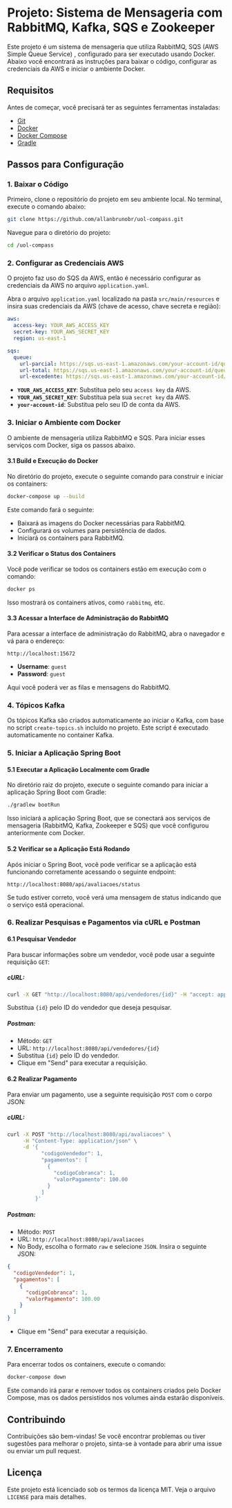 # Projeto: Sistema de Mensageria com RabbitMQ, Kafka, SQS e Zookeeper

Este projeto é um sistema de mensageria que utiliza RabbitMQ, SQS (AWS Simple Queue Service) , configurado para ser executado usando Docker. Abaixo você encontrará as instruções para baixar o código, configurar as credenciais da AWS e iniciar o ambiente Docker.

## Requisitos

Antes de começar, você precisará ter as seguintes ferramentas instaladas:

- [Git](https://git-scm.com/)
- [Docker](https://docs.docker.com/get-docker/)
- [Docker Compose](https://docs.docker.com/compose/install/)
- [Gradle](https://gradle.org/install/)

## Passos para Configuração

### 1. Baixar o Código

Primeiro, clone o repositório do projeto em seu ambiente local. No terminal, execute o comando abaixo:

```bash
git clone https://github.com/allanbrunobr/uol-compass.git
```

Navegue para o diretório do projeto:

```bash
cd /uol-compass
```

### 2. Configurar as Credenciais AWS

O projeto faz uso do SQS da AWS, então é necessário configurar as credenciais da AWS no arquivo `application.yaml`.

Abra o arquivo `application.yaml` localizado na pasta `src/main/resources` e insira suas credenciais da AWS (chave de acesso, chave secreta e região):

```yaml
aws:
  access-key: YOUR_AWS_ACCESS_KEY
  secret-key: YOUR_AWS_SECRET_KEY
  region: us-east-1

sqs:
  queue:
    url-parcial: https://sqs.us-east-1.amazonaws.com/your-account-id/queue-parcial
    url-total: https://sqs.us-east-1.amazonaws.com/your-account-id/queue-total
    url-excedente: https://sqs.us-east-1.amazonaws.com/your-account-id/queue-excedente
```

- **`YOUR_AWS_ACCESS_KEY`**: Substitua pelo seu `access key` da AWS.
- **`YOUR_AWS_SECRET_KEY`**: Substitua pela sua `secret key` da AWS.
- **`your-account-id`**: Substitua pelo seu ID de conta da AWS.

### 3. Iniciar o Ambiente com Docker

O ambiente de mensageria utiliza RabbitMQ e SQS. Para iniciar esses serviços com Docker, siga os passos abaixo.

#### 3.1 Build e Execução do Docker

No diretório do projeto, execute o seguinte comando para construir e iniciar os containers:

```bash
docker-compose up --build
```

Este comando fará o seguinte:

- Baixará as imagens do Docker necessárias para RabbitMQ.
- Configurará os volumes para persistência de dados.
- Iniciará os containers para RabbitMQ.

#### 3.2 Verificar o Status dos Containers

Você pode verificar se todos os containers estão em execução com o comando:

```bash
docker ps
```

Isso mostrará os containers ativos, como `rabbitmq`, etc.

#### 3.3 Acessar a Interface de Administração do RabbitMQ

Para acessar a interface de administração do RabbitMQ, abra o navegador e vá para o endereço:

```
http://localhost:15672
```

- **Username**: `guest`
- **Password**: `guest`

Aqui você poderá ver as filas e mensagens do RabbitMQ.

### 4. Tópicos Kafka

Os tópicos Kafka são criados automaticamente ao iniciar o Kafka, com base no script `create-topics.sh` incluído no projeto. Este script é executado automaticamente no container Kafka.

### 5. Iniciar a Aplicação Spring Boot

#### 5.1 Executar a Aplicação Localmente com Gradle

No diretório raiz do projeto, execute o seguinte comando para iniciar a aplicação Spring Boot com Gradle:

```bash
./gradlew bootRun
```

Isso iniciará a aplicação Spring Boot, que se conectará aos serviços de mensageria (RabbitMQ, Kafka, Zookeeper e SQS) que você configurou anteriormente com Docker.

#### 5.2 Verificar se a Aplicação Está Rodando

Após iniciar o Spring Boot, você pode verificar se a aplicação está funcionando corretamente acessando o seguinte endpoint:

```
http://localhost:8080/api/avaliacoes/status
```

Se tudo estiver correto, você verá uma mensagem de status indicando que o serviço está operacional.

### 6. Realizar Pesquisas e Pagamentos via cURL e Postman

#### 6.1 Pesquisar Vendedor

Para buscar informações sobre um vendedor, você pode usar a seguinte requisição `GET`:

##### cURL:
```bash
curl -X GET "http://localhost:8080/api/vendedores/{id}" -H "accept: application/json"
```

Substitua `{id}` pelo ID do vendedor que deseja pesquisar.

##### Postman:
- Método: `GET`
- URL: `http://localhost:8080/api/vendedores/{id}`
- Substitua `{id}` pelo ID do vendedor.
- Clique em "Send" para executar a requisição.

#### 6.2 Realizar Pagamento

Para enviar um pagamento, use a seguinte requisição `POST` com o corpo JSON:

##### cURL:
```bash
curl -X POST "http://localhost:8080/api/avaliacoes" \
     -H "Content-Type: application/json" \
     -d '{
           "codigoVendedor": 1,
           "pagamentos": [
             {
               "codigoCobranca": 1,
               "valorPagamento": 100.00
             }
           ]
         }'
```

##### Postman:
- Método: `POST`
- URL: `http://localhost:8080/api/avaliacoes`
- No Body, escolha o formato `raw` e selecione `JSON`. Insira o seguinte JSON:

```json
{
  "codigoVendedor": 1,
  "pagamentos": [
    {
      "codigoCobranca": 1,
      "valorPagamento": 100.00
    }
  ]
}
```

- Clique em "Send" para executar a requisição.

### 7. Encerramento

Para encerrar todos os containers, execute o comando:

```bash
docker-compose down
```

Este comando irá parar e remover todos os containers criados pelo Docker Compose, mas os dados persistidos nos volumes ainda estarão disponíveis.

## Contribuindo

Contribuições são bem-vindas! Se você encontrar problemas ou tiver sugestões para melhorar o projeto, sinta-se à vontade para abrir uma issue ou enviar um pull request.

## Licença

Este projeto está licenciado sob os termos da licença MIT. Veja o arquivo `LICENSE` para mais detalhes.
